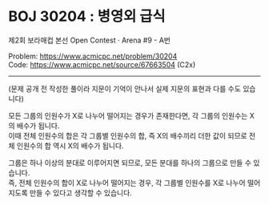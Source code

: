 # BOJ 30204 : 병영외 급식
제2회 보라매컵 본선 Open Contest · Arena #9 - A번  

Problem: https://www.acmicpc.net/problem/30204  
Code: https://www.acmicpc.net/source/67663504 (C2x)  

---
(문제 공개 전 작성한 풀이라 지문이 기억이 안나서 실제 지문의 표현과 다를 수도 있습니다)  

모든 그룹의 인원수가 X로 나누어 떨어지는 경우가 존재한다면, 각 그룹의 인원수는 X의 배수가 됩니다.  
이때 전체 인원수의 합은 각 그룹별 인원수의 합, 즉 X의 배수끼리 더한 값이 되므로 전체 인원수의 합 역시 X의 배수가 됩니다.

그룹은 하나 이상의 분대로 이루어지면 되므로, 모든 분대를 하나의 그룹으로 만들 수 있습니다.  
즉, 전체 인원수의 합이 X로 나누어 떨어지는 경우, 각 그룹별 인원수를 X로 나누어 떨어지도록 만들 수 있다고 생각할 수 있습니다.
